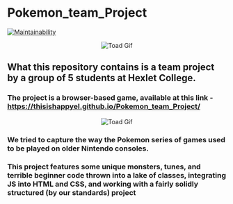 # Pokemon_team_Project

[![Maintainability](https://api.codeclimate.com/v1/badges/71b5a7b84c9174c26010/maintainability)](https://codeclimate.com/github/ThisisHappyEL/Pocemon_team_Project/maintainability)

<div align="center">
  <img src="https://github.com/ThisisHappyEL/Pokemon_team_Project/blob/main/assets/JabbaScript.gif" alt="Toad Gif">
</div>

## What this repository contains is a team project by a group of 5 students at Hexlet College.

### The project is a browser-based game, available at this link - https://thisishappyel.github.io/Pokemon_team_Project/

<div align="center">
  <img src="https://github.com/ThisisHappyEL/Pokemon_team_Project/blob/main/assets/PickStage.gif" alt="Toad Gif">
</div>

### We tried to capture the way the Pokemon series of games used to be played on older Nintendo consoles.

### This project features some unique monsters, tunes, and terrible beginner code thrown into a lake of classes, integrating JS into HTML and CSS, and working with a fairly solidly structured (by our standards) project
